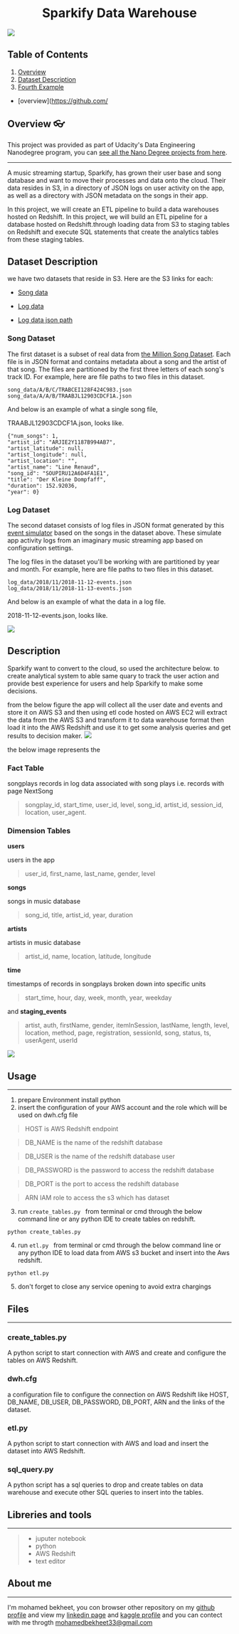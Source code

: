 # <center>Sparkify Data Warehouse</center>
![](image/Delivery.png)

## Table of Contents
1. [Overview](#Overview)
2. [Dataset Description](#Dataset-Description)
4. [Fourth Example](#fourth-examplehttpwwwfourthexamplecom)
- [overview](https://github.com/
## Overview  👓
This project was provided as part of Udacity's Data Engineering Nanodegree program, you can [see all the Nano Degree projects from here](https://github.com/mohamedbakhet/Data-Engineering-Udacity-Nano-Degree-Program-).
___
A music streaming startup, Sparkify, has grown their user base and song database and want to move their processes and data onto the cloud. Their data resides in S3, in a directory of JSON logs on user activity on the app, as well as a directory with JSON metadata on the songs in their app.

In this project, we will create an ETL pipeline to build a data warehouses hosted on Redshift.
In this project, we will build an ETL pipeline for a database hosted on Redshift.through loading data from S3 to staging tables on Redshift and execute SQL statements that create the analytics tables from these staging tables.

## Dataset Description

we have two datasets that reside in S3. Here are the S3 links for each:

- [Song data](s3://udacity-dend/song_data)

- [Log data](s3://udacity-dend/log_data)

- [Log data json path](s3://udacity-dend/log_json_path.json)

### Song Dataset
The first dataset is a subset of real data from [the Million Song Dataset](http://millionsongdataset.com/). Each file is in JSON format and contains metadata about a song and the artist of that song. The files are partitioned by the first three letters of each song's track ID. For example, here are file paths to two files in this dataset.
```
song_data/A/B/C/TRABCEI128F424C983.json
song_data/A/A/B/TRAABJL12903CDCF1A.json
```
And below is an example of what a single song file,

TRAABJL12903CDCF1A.json, looks like.
```
{"num_songs": 1,
"artist_id": "ARJIE2Y1187B994AB7", 
"artist_latitude": null,
"artist_longitude": null,
"artist_location": "",
"artist_name": "Line Renaud", 
"song_id": "SOUPIRU12A6D4FA1E1",
"title": "Der Kleine Dompfaff", 
"duration": 152.92036,
"year": 0}
```
### Log Dataset

The second dataset consists of log files in JSON format generated by this [event simulator](https://github.com/Interana/eventsim) based on the songs in the dataset above. These simulate app activity logs from an imaginary music streaming app based on configuration settings.

The log files in the dataset you'll be working with are partitioned by year and month. For example, here are file paths to two files in this dataset.
```
log_data/2018/11/2018-11-12-events.json
log_data/2018/11/2018-11-13-events.json
```
And below is an example of what the data in a log file.

2018-11-12-events.json, looks like.

![](image/log-data.png)

## Description
Sparkify want to convert to the cloud, so used the architecture below. to create analytical system to able same quary to track the user action and provide best experience for users and help Sparkify to make some decisions.

from the below figure the app will collect all the user date and events and store it on AWS S3 and then using etl code hosted on AWS EC2 will extract the data from the AWS S3 and transform it to data warehouse format then load it into the AWS Redshift and use it to get some analysis queries and get results to decision maker. 
![](image/download1.png)

the below image represents the

### Fact Table
songplays
records in log data associated with song plays i.e. records with page NextSong
>	songplay_id, start_time, user_id, level, song_id, artist_id, session_id, location, user_agent.

### Dimension Tables
**users**

users in the app
>	user_id, first_name, last_name, gender, level

**songs**

songs in music database
>	song_id, title, artist_id, year, duration

**artists**

artists in music database
>	artist_id, name, location, latitude, longitude

**time**

timestamps of records in songplays broken down into specific units
>	start_time, hour, day, week, month, year, weekday

and **staging_events**

>artist, auth, firstName, gender, itemInSession, lastName, length, level,
location, method, page, registration, sessionId, song, status, ts, userAgent, userId



![](image/Diagram.drawio.png)


## Usage 

---
1. prepare Environment  install python 
2. insert the configuration of your AWS account and the role which will be used on dwh.cfg file
>HOST is AWS Redshift endpoint

>DB_NAME is the name of the redshift database

>DB_USER is the name of the redshift database user

>DB_PASSWORD is the password to access the redshift database

>DB_PORT is the port to access the redshift database

>ARN IAM role to access the s3 which has dataset

3. run ``create_tables.py `` from terminal or cmd through the below command line or any python IDE to create tables on redshift.
```
python create_tables.py
```
4. run ``etl.py `` from terminal or cmd through the below command line or any python IDE to load data from AWS s3 bucket and insert into the Aws redshift. 
```
python etl.py
```
5. don't forget to close any service opening to avoid extra chargings 

## Files
---
### create_tables.py 
A python script to start connection with AWS and create and configure the tables on AWS Redshift.
### dwh.cfg
a configuration file to configure the connection on AWS Redshift like
HOST, DB_NAME, DB_USER, DB_PASSWORD, DB_PORT, ARN and the links of the dataset.
### etl.py  
A python script to start connection with AWS and load and insert the dataset into AWS Redshift.
### sql_query.py 
A python script has a sql queries to drop and create tables on data warehouse and execute other  SQL queries to insert into the tables.


## Libreries and tools 
---

>* juputer notebook 
>* python 
>* AWS Redshift
>* text editor


## About me
---
I'm mohamed bekheet, you con browser other repository on my [github profile](https://github.com/mohamedbakhet) and view my [linkedin page](https://www.linkedin.com/in/mohamedbekheet-/) and [kaggle profile](https://www.kaggle.com/mohamedbakhet) and you can contect with me throgth mohamedbekheet33@gmail.com